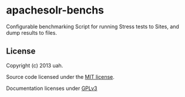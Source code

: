 apachesolr-benchs
=================

Configurable benchmarking Script for running Stress tests to Sites, and dump results to files.


## License
Copyright (c) 2013 uah.

Source code licensed under the [MIT license](LICENSE-MIT "MIT License").

Documentation licenses under [GPLv3](http://www.gnu.org/licenses/gpl-3.0.html "GPLv3")
